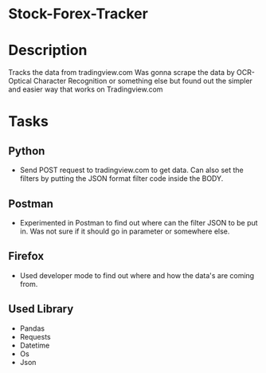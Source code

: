 # Stock-Forex-Tracker

# Description
Tracks the data from tradingview.com
Was gonna scrape the data by OCR-Optical Character Recognition or something else but found out the simpler and easier way that works on Tradingview.com

# Tasks
## Python
  * Send POST request to tradingview.com to get data. Can also set the filters by putting the JSON format filter code inside the BODY.
## Postman
   * Experimented in Postman to find out where can the filter JSON to be put in. Was not sure if it should go in parameter or somewhere else.
## Firefox
   * Used developer mode to find out where and how the data's are coming from.
   
## Used Library
 * Pandas
 * Requests
 * Datetime
 * Os
 * Json
